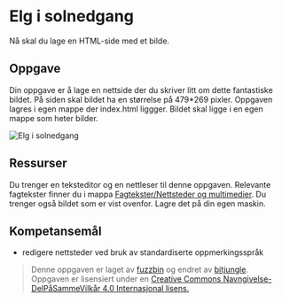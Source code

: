 Elg i solnedgang
========
Nå skal du lage en HTML-side med et bilde.

Oppgave
-------
Din oppgave er å lage en nettside der du skriver litt om dette fantastiske bildet. På siden skal bildet ha en størrelse på 479*269 pixler. Oppgaven lagres i egen mappe der index.html liggger. Bildet skal ligge i en egen mappe som heter bilder.

![Elg i solnedgang](https://github.com/bitjungle/IT1/blob/master/Bilder/elg_i_solnedgang.jpg?raw=true)

Ressurser
---------
Du trenger en teksteditor og en nettleser til denne oppgaven. Relevante fagtekster finner du i mappa [Fagtekster/Nettsteder og multimedier](https://github.com/bitjungle/IT1/tree/master/Fagtekster/Nettsteder%20og%20multimedier).
Du trenger også bildet som er vist ovenfor. Lagre det på din egen maskin.

Kompetansemål
-------------
* redigere nettsteder ved bruk av standardiserte oppmerkingsspråk

>Denne oppgaven er laget av [fuzzbin](https://github.com/fuzzbin) og endret av [bitjungle](https://github.com/bitjungle).  
>Oppgaven er lisensiert under en
>[Creative Commons Navngivelse-DelPåSammeVilkår 4.0 Internasjonal lisens.
](http://creativecommons.org/licenses/by-sa/4.0/)
